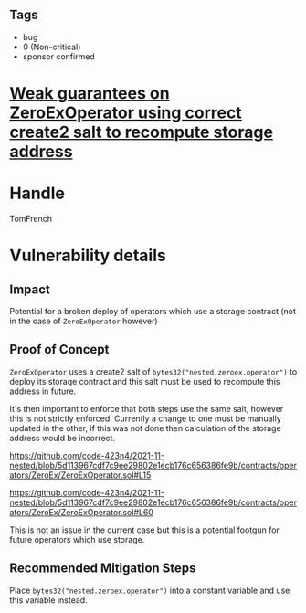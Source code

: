 ## Tags

- bug
- 0 (Non-critical)
- sponsor confirmed

# [Weak guarantees on ZeroExOperator using correct create2 salt to recompute storage address](https://github.com/code-423n4/2021-11-nested-findings/issues/4) 

# Handle

TomFrench


# Vulnerability details

## Impact

Potential for a broken deploy of operators which use a storage contract (not in the case of `ZeroExOperator` however)

## Proof of Concept

`ZeroExOperator` uses a create2 salt of `bytes32("nested.zeroex.operator")` to deploy its storage contract and this salt must be used to recompute this address in future.

It's then important to enforce that both steps use the same salt, however this is not strictly enforced. Currently a change to one must be manually updated in the other, if this was not done then calculation of the storage address would be incorrect.

https://github.com/code-423n4/2021-11-nested/blob/5d113967cdf7c9ee29802e1ecb176c656386fe9b/contracts/operators/ZeroEx/ZeroExOperator.sol#L15

https://github.com/code-423n4/2021-11-nested/blob/5d113967cdf7c9ee29802e1ecb176c656386fe9b/contracts/operators/ZeroEx/ZeroExOperator.sol#L60

This is not an issue in the current case but this is a potential footgun for future operators which use storage.

## Recommended Mitigation Steps

Place `bytes32("nested.zeroex.operator")` into a constant variable and use this variable instead.

